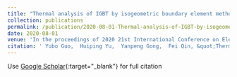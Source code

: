 ```yaml
---
title: "Thermal analysis of IGBT by isogeometric boundary element method"
collection: publications
permalink: /publication/2020-08-01-Thermal-analysis-of-IGBT-by-isogeometric-boundary-element-method
date: 2020-08-01
venue: 'In the proceedings of 2020 21st International Conference on Electronic Packaging Technology (ICEPT)'
citation: ' Yubo Guo,  Huiping Yu,  Yanpeng Gong,  Fei Qin, &quot;Thermal analysis of IGBT by isogeometric boundary element method.&quot; In the proceedings of 2020 21st International Conference on Electronic Packaging Technology (ICEPT), 2020.'
---
```

Use [Google Scholar](https://scholar.google.com/scholar?q=Thermal+analysis+of+IGBT+by+isogeometric+boundary+element+method){:target="_blank"} for full citation